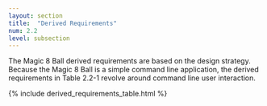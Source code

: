 ```yaml
---
layout: section
title:  "Derived Requirements"
num: 2.2
level: subsection
---
```

The Magic 8 Ball derived requirements are based on the design strategy.  Because the Magic 8 Ball is a simple command line application, the derived requirements in Table 2.2-1 revolve around command line user interaction.

{% include derived_requirements_table.html %}